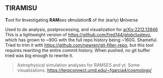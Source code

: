 ## TIRAMISU 

**T**ool for **I**nvestigating **RAM**ses s**I**mulation**S** of the (early) **U**niverse 

Used to do analysis, postprocessing, and visualization for [arXiv:2212.13946](https://ui.adsabs.harvard.edu/abs/2022arXiv221213946G/abstract) \
This is a lightweight version of https://github.com/fred144/globclustevo, which has grown to ~90G with the full repo history being ~160G. Shameful. 
Tried to trim it with https://github.com/newren/git-filter-repo, but this tool requires rewriting the entire commit history. When pushed, no git buffer tried was big enough to rewrite it. 





>Astrophysical simulation analyses for RAMSES and yt.
>Some visualizations.
>https://terpconnect.umd.edu/~fgarcia4/cosmology/
